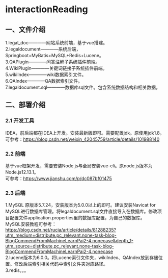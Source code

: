 # interactionReading
## 一、文件介绍
1.legal_doc————网站系统前端，基于vue搭建。\
2.legaldocument————系统后端，Springboot+MyBatis+MySQL+Redis+Lucene。\
3.QAPlugin————问答注解子系统插件前端。\
4.WikiPlugin————关键词链接子系统插件前端。\
5.wikiIndex————wiki数据索引文件。\
6.QAIndex————QA数据索引文件。\
7.legaldocument.sql————数据库sql文件。包含系统数据结构和相关数据。
## 二、部署介绍
### 2.1 开发工具
IDEA，前后端都在IDEA上开发。安装最新版即可。需要配置jdk。原使用jdk1.8。\
可参考：https://blog.csdn.net/weixin_42045759/article/details/101988140   
### 2.2 前端
基于vue框架开发，需要安装Node.js与全局安装vue-cli。原node.js版本为Node.js12.13.1。\
可参考：https://www.jianshu.com/p/dc087bf01475   
### 2.3 后端
1.MySQL 原版本5.7.24，安装版本为5.0.0以上的即可。建议安装Navicat for MySQL进行数据库管理。将legaldocument.sql文件直接导入在数据库。修改项目配置文件application.properties里的数据库配置，为自己的数据库。   \
MySQL安装教程可参考：https://blog.csdn.net/rucia/article/details/81288235?utm_medium=distribute.pc_relevant.none-task-blog-BlogCommendFromMachineLearnPai2-4.nonecase&depth_1-utm_source=distribute.pc_relevant.none-task-blog-BlogCommendFromMachineLearnPai2-4.nonecase   \
2.lucene版本为6.0.0。将Lucene索引文件夹，wikiIndex、QAIndex放到存储位置。修改后端索引相关代码中索引文件夹对应路径。\
3.redis。。。
